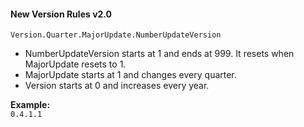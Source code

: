 #### New Version Rules v2.0

`Version.Quarter.MajorUpdate.NumberUpdateVersion`

- NumberUpdateVersion starts at 1 and ends at 999. It resets when MajorUpdate resets to 1.
- MajorUpdate starts at 1 and changes every quarter.
- Version starts at 0 and increases every year.

**Example:**  
`0.4.1.1`
